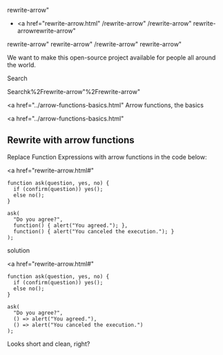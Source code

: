 rewrite-arrow"

-   <a href="rewrite-arrow.html"
    /rewrite-arrow"
    /rewrite-arrow"
    rewrite-arrowrewrite-arrow"

<!-- -->

rewrite-arrow"
rewrite-arrow"
/rewrite-arrow"
rewrite-arrow"

We want to make this open-source project available for people all around the world.

Search

Searchk%2Frewrite-arrow"%2Frewrite-arrow" </a>

<a href="../arrow-functions-basics.html" Arrow functions, the basics</span></a>

<a href="../arrow-functions-basics.html"

## Rewrite with arrow functions

Replace Function Expressions with arrow functions in the code below:

<a href="rewrite-arrow.html#"
<a href="rewrite-arrow.html#" class="toolbar__button toolbar__button_edit" title="open in sandbox"></a>

    function ask(question, yes, no) {
      if (confirm(question)) yes();
      else no();
    }

    ask(
      "Do you agree?",
      function() { alert("You agreed."); },
      function() { alert("You canceled the execution."); }
    );

solution

<a href="rewrite-arrow.html#"
<a href="rewrite-arrow.html#" class="toolbar__button toolbar__button_edit" title="open in sandbox"></a>

    function ask(question, yes, no) {
      if (confirm(question)) yes();
      else no();
    }

    ask(
      "Do you agree?",
      () => alert("You agreed."),
      () => alert("You canceled the execution.")
    );

Looks short and clean, right?
